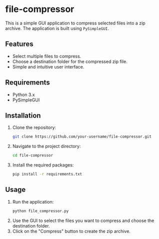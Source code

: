 # file-compressor


This is a simple GUI application to compress selected files into a zip archive. The application is built using `PySimpleGUI`.

## Features
- Select multiple files to compress.
- Choose a destination folder for the compressed zip file.
- Simple and intuitive user interface.

## Requirements
- Python 3.x
- PySimpleGUI

## Installation
1. Clone the repository:
    ```sh
    git clone https://github.com/your-username/file-compressor.git
    ```
2. Navigate to the project directory:
    ```sh
    cd file-compressor
    ```
3. Install the required packages:
    ```sh
    pip install -r requirements.txt
    ```

## Usage
1. Run the application:
    ```sh
    python file_compressor.py
    ```
2. Use the GUI to select the files you want to compress and choose the destination folder.
3. Click on the "Compress" button to create the zip archive.